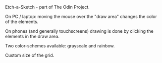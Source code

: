 Etch-a-Sketch - part of The Odin Project.

On PC / laptop: moving the mouse over the "draw area" changes the color of the elements.

On phones (and generally touchscreens) drawing is done by clicking the elements in the draw area.

Two color-schemes available: grayscale and rainbow.

Custom size of the grid.